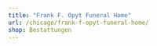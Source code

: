 ```yaml
---
title: "Frank F. Opyt Funeral Home"
url: /chicago/frank-f-opyt-funeral-home/
shop: Bestattungen
---
```


